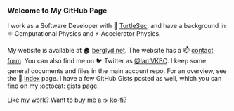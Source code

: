 ### Welcome to My GitHub Page

I work as a Software Developer with :turtle: [TurtleSec](https://turtlesec.no/), and have a background in :atom_symbol: Computational Physics and :zap: Accelerator Physics.

My website is available at :house: [berglyd.net](https://berglyd.net/).
The website has a :mailbox: [contact form](https://berglyd.net/contact-me/).
You can also find me on :bird: Twitter as [@IamVKBO](https://twitter.com/IamVKBO/).
I keep some general documents and files in the main account repo.
For an overview, see the :page_with_curl: [index](https://github.com/vkbo/vkbo/blob/main/index.md) page.
I have a few GitHub Gists posted as well, which you can find on my :octocat: [gists](https://gist.github.com/vkbo) page.

Like my work? Want to buy me a :coffee: [ko-fi](https://ko-fi.com/jadzia626)?
